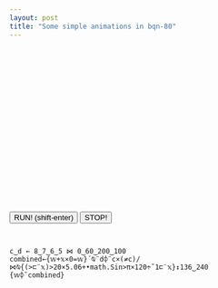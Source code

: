 ```yaml
---
layout: post
title: "Some simple animations in bqn-80"
---
```


<div class="bqn-80">
<canvas class="canvas" width="240" height="136" style="display:block; width: 100%; image-rendering: pixelated; margin-bottom:4px;"></canvas>
<div class="frametime" style="float:right"></div>
<button class="button-reload">RUN! (shift-enter)</button>
<button class="button-stop">STOP!</button>
<pre class="error" style="color: brown"></pre>
<pre><code class="source" style="width: 100%; height: 8em;">
c‿d ← 8‿7‿6‿5 ⋈ 0‿60‿200‿100
combined←{𝕨+𝕩×0=𝕨}´⍉¨d⌽¨c×(≠c)/⋈⍉{(>⊏¨𝕩)>20×5.06+•math.Sin>π×120÷˜1⊏¨𝕩}↕136‿240
{𝕨⌽˘combined}
</code></pre>
<div class="charcount" style="float: right"></div>
</div>

<script src="assets/bqn-80-embed/bqn.js"></script>
<script src="assets/bqn-80-embed/bqn-80.js"></script>